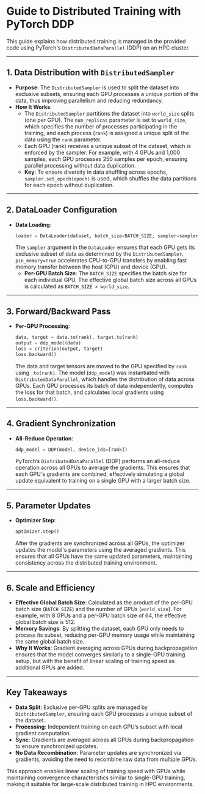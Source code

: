 # Guide to Distributed Training with PyTorch DDP

This guide explains how distributed training is managed in the provided code using PyTorch's `DistributedDataParallel` (DDP) on an HPC cluster.

---

## 1. Data Distribution with `DistributedSampler`

- **Purpose**: The `DistributedSampler` is used to split the dataset into exclusive subsets, ensuring each GPU processes a unique portion of the data, thus improving parallelism and reducing redundancy.
- **How It Works**:
    - The `DistributedSampler` partitions the dataset into `world_size` splits (one per GPU). The `num_replicas` parameter is set to `world_size`, which specifies the number of processes participating in the training, and each process (`rank`) is assigned a unique split of the data using the `rank` parameter.
    - Each GPU (rank) receives a unique subset of the dataset, which is enforced by the sampler. For example, with 4 GPUs and 1,000 samples, each GPU processes 250 samples per epoch, ensuring parallel processing without data duplication.
    - **Key**: To ensure diversity in data shuffling across epochs, `sampler.set_epoch(epoch)` is used, which shuffles the data partitions for each epoch without duplication.

---

## 2. DataLoader Configuration

- **Data Loading**:
    ```python
    loader = DataLoader(dataset, batch_size=BATCH_SIZE, sampler=sampler, pin_memory=True)
    ```
    The `sampler` argument in the `DataLoader` ensures that each GPU gets its exclusive subset of data as determined by the `DistributedSampler`.
    `pin_memory=True` accelerates CPU-to-GPU transfers by enabling fast memory transfer between the host (CPU) and device (GPU).
    - **Per-GPU Batch Size**: The `BATCH_SIZE` specifies the batch size for each individual GPU. The effective global batch size across all GPUs is calculated as `BATCH_SIZE × world_size`.

---

## 3. Forward/Backward Pass

- **Per-GPU Processing**:
    ```python
    data, target = data.to(rank), target.to(rank)
    output = ddp_model(data)
    loss = criterion(output, target)
    loss.backward()
    ```
    The data and target tensors are moved to the GPU specified by `rank` using `.to(rank)`.
    The model (`ddp_model`) was instantiated with `DistributedDataParallel`, which handles the distribution of data across GPUs.
    Each GPU processes its batch of data independently, computes the loss for that batch, and calculates local gradients using `loss.backward()`.

---

## 4. Gradient Synchronization

- **All-Reduce Operation**:
    ```python
    ddp_model = DDP(model, device_ids=[rank])
    ```
    PyTorch’s `DistributedDataParallel` (DDP) performs an all-reduce operation across all GPUs to average the gradients. This ensures that each GPU's gradients are combined, effectively simulating a global update equivalent to training on a single GPU with a larger batch size.

---

## 5. Parameter Updates

- **Optimizer Step**:
    ```python
    optimizer.step()
    ```
    After the gradients are synchronized across all GPUs, the optimizer updates the model's parameters using the averaged gradients. This ensures that all GPUs have the same updated parameters, maintaining consistency across the distributed training environment.

---

## 6. Scale and Efficiency

- **Effective Global Batch Size**: Calculated as the product of the per-GPU batch size (`BATCH_SIZE`) and the number of GPUs (`world_size`). For example, with 8 GPUs and a per-GPU batch size of 64, the effective global batch size is 512.
- **Memory Savings**: By splitting the dataset, each GPU only needs to process its subset, reducing per-GPU memory usage while maintaining the same global batch size.
- **Why It Works**: Gradient averaging across GPUs during backpropagation ensures that the model converges similarly to a single-GPU training setup, but with the benefit of linear scaling of training speed as additional GPUs are added.

---

## Key Takeaways

- **Data Split**: Exclusive per-GPU splits are managed by `DistributedSampler`, ensuring each GPU processes a unique subset of the dataset.
- **Processing**: Independent training on each GPU’s subset with local gradient computation.
- **Sync**: Gradients are averaged across all GPUs during backpropagation to ensure synchronized updates.
- **No Data Recombination**: Parameter updates are synchronized via gradients, avoiding the need to recombine raw data from multiple GPUs.

This approach enables linear scaling of training speed with GPUs while maintaining convergence characteristics similar to single-GPU training, making it suitable for large-scale distributed training in HPC environments.